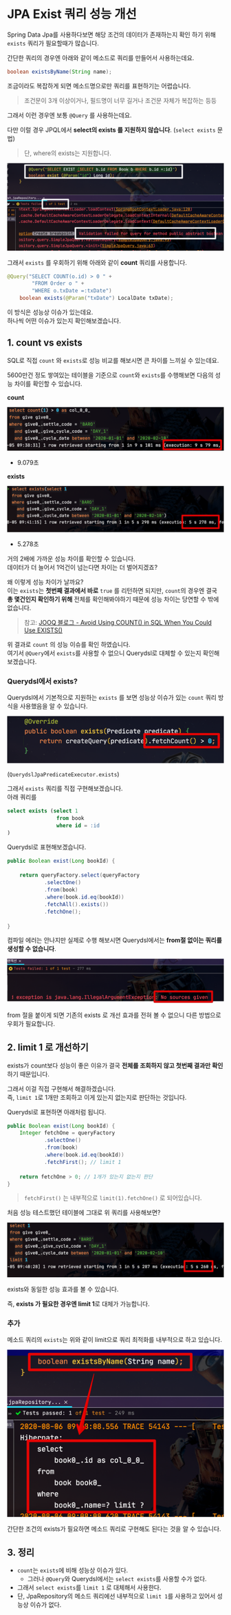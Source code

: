# JPA Exist 쿼리 성능 개선

Spring Data Jpa를 사용하다보면 해당 조건의 데이터가 존재하는지 확인 하기 위해 ```exists``` 쿼리가 필요할때가 많습니다.  
  
간단한 쿼리의 경우엔 아래와 같이 메소드로 쿼리를 만들어서 사용하는데요.  

```java
boolean existsByName(String name);
```

조금이라도 복잡하게 되면 메소드명으로만 쿼리를 표현하기는 어렵습니다.  

> 조건문이 3개 이상이거나, 필드명이 너무 길거나 조건문 자체가 복잡하는 등등
  
그래서 이런 경우엔 보통 ```@Query``` 를 사용하는데요.  
  
다만 이럴 경우 JPQL에서 **select의 exists 를 지원하지 않습니다**.  (```select exists``` 문법)

> 단, where의 exists는 지원합니다.

![exist_result_fail](./images/exist_result_fail.png)

그래서 ```exists``` 를 우회하기 위해 아래와 같이 **count** 쿼리를 사용합니다. 

```java
@Query("SELECT COUNT(o.id) > 0 " +
        "FROM Order o " +
        "WHERE o.txDate =:txDate")
    boolean exists(@Param("txDate") LocalDate txDate);
```

이 방식은 성능상 이슈가 있는데요.  
하나씩 어떤 이슈가 있는지 확인해보겠습니다.

## 1. count vs exists

SQL로 직접 ```count``` 와 ```exists```로 성능 비교를 해보시면 큰 차이를 느끼실 수 있는데요.  
  
5600만건 정도 쌓여있는 테이블을 기준으로 ```count```와 ```exists```를 수행해보면 다음의 성능 차이를 확인할 수 있습니다.

**count**

![count_result](./images/count_result.png)

* 9.079초

**exists**

![exist_result](./images/exist_result.png)

* 5.278초

거의 2배에 가까운 성능 차이를 확인할 수 있습니다.  
데이터가 더 늘어서 1억건이 넘는다면 차이는 더 벌어지겠죠?  
  
왜 이렇게 성능 차이가 날까요?  
이는 ```exists```는 **첫번째 결과에서 바로** ```true``` 를 리턴하면 되지만, ```count```의 경우엔 결국 **총 몇건인지 확인하기 위해** 전체를 확인해봐야하기 때문에 성능 차이는 당연할 수 밖에 없습니다.

> 참고: [JOOQ 블로그 - Avoid Using COUNT() in SQL When You Could Use EXISTS()](https://blog.jooq.org/2016/09/14/avoid-using-count-in-sql-when-you-could-use-exists/)

위 결과로 ```count``` 의 성능 이슈를 확인 하였습니다.  
여기서 ```@Query```에서 ```exists```를 사용할 수 없으니 Querydsl로 대체할 수 있는지 확인해보겠습니다.

### Querydsl에서 exists?

Querydsl에서 기본적으로 지원하는 ```exists``` 를 보면 성능상 이슈가 있는 ```count``` 쿼리 방식을 사용했음을 알 수 있습니다.

![querydsl_exists](./images/querydsl_exists.png)

(```QuerydslJpaPredicateExecutor.exists```)

그래서 ```exists``` 쿼리를 직접 구현해보겠습니다.  
아래 쿼리를 

```sql
select exists (select 1
                from book
                where id = :id
)
```

Querydsl로 표현해보겠습니다.

```java
public Boolean exist(Long bookId) {

    return queryFactory.select(queryFactory
            .selectOne()
            .from(book)
            .where(book.id.eq(bookId))
            .fetchAll().exists())
            .fetchOne();

}
```

컴파일 에러는 안나지만 실제로 수행 해보시면 Querydsl에서는 **from절 없이는 쿼리를 생성할 수 없습니다**.  

![no_from_error](./images/no_from_error.png)

from 절을 붙이게 되면 기존의 exists 로 개선 효과를 전혀 볼 수 없으니 다른 방법으로 우회가 필요합니다.

## 2. limit 1 로 개선하기

exists가 count보다 성능이 좋은 이유가 결국 **전체를 조회하지 않고 첫번째 결과만 확인**하기 때문입니다.  
  
그래서 이걸 직접 구현해서 해결하겠습니다.  
즉, ```limit 1```로 1개만 조회하고 이게 있는지 없는지로 판단하는 것입니다.  
  
Querydsl로 표현하면 아래처럼 됩니다.

```java
public Boolean exist(Long bookId) {
    Integer fetchOne = queryFactory
            .selectOne()
            .from(book)
            .where(book.id.eq(bookId))
            .fetchFirst(); // limit 1

    return fetchOne > 0; // 1개가 있는지 없는지 판단
}
```

> ```fetchFirst()``` 는 내부적으로 ```limit(1).fetchOne()``` 로 되어있습니다.

처음 성능 테스트했던 테이블에 그대로 위 쿼리를 사용해보면?

![limit_result](./images/limit_result.png)

exists와 동일한 성능 효과를 볼 수 있습니다.  
  
즉, **exists 가 필요한 경우엔 limit 1**로 대체가 가능합니다.

### 추가

메소드 쿼리의 ```exists```는 위와 같이 limit으로 쿼리 최적화를 내부적으로 하고 있습니다.  

![method_query](./images/method_query.png)

간단한 조건의 exists가 필요하면 메소드 쿼리로 구현해도 된다는 것을 알 수 있습니다.

## 3. 정리

* ```count```는 ```exists```에 비해 성능상 이슈가 있다.
  * 그러나 ```@Query```와 Querydsl에서는 ```select exists```를 사용할 수가 없다.
* 그래서 ```select exists```를 ```limit 1``` 로 대체해서 사용한다.
* 단, JpaRepository의 메소드 쿼리에선 내부적으로 ```limit 1```를 사용하고 있어서 성능상 이슈가 없다.